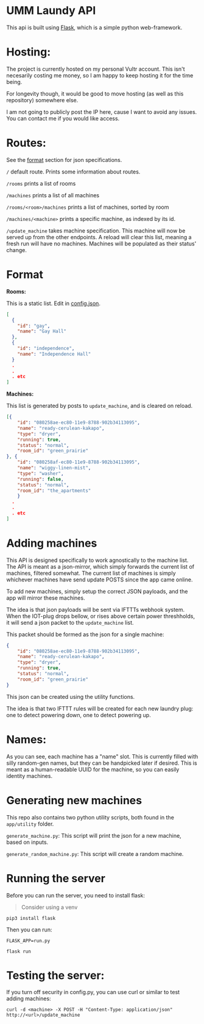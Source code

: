 # UMM Laundy API

This api is built using [Flask](https://www.fullstackpython.com/flask.html), which is a simple python web-framework.

Hosting:
======
The project is currently hosted on my personal Vultr account. This isn't necesarily costing me money, so I am happy to keep hosting it for the time being. 

For longevity though, it would be good to move hosting (as well as this repository) somewhere else.

I am not going to publicly post the IP here, cause I want to avoid any issues. You can contact me if you would like access.

Routes:
======


See the [format](##format) section for json specifications.

`/` default route. Prints some information about routes.

`/rooms` prints a list of rooms

`/machines` prints a list of all machines

`/rooms/<room>/machines` prints a list of machines, sorted by room

`/machines/<machine>` prints a specific machine, as indexed by its id.

`/update_machine` takes machine specification. This machine will now be served up from the other endpoints. A reload will clear this list, meaning a fresh run will have no machines. Machines will be populated as their status' change. 

Format
======

**Rooms:**

This is a static list. Edit in [config.json](app/config.json).

```JSON
[
  {
  	"id": "gay",
  	"name": "Gay Hall"
  },
  {
  	"id": "independence",
  	"name": "Independence Hall"
  }
  .
  .
  . etc
]
```

**Machines:**

This list is generated by posts to `update_machine`, and is cleared on reload.
```JSON
[{
	"id": "080258ae-ec80-11e9-8788-902b34113095",
	"name": "ready-cerulean-kakapo",
	"type": "dryer",
	"running": true,
	"status": "normal",
	"room_id": "green_prairie"
}, {
	"id": "080258af-ec80-11e9-8788-902b34113095",
	"name": "wiggy-linen-mist",
	"type": "washer",
	"running": false,
	"status": "normal",
    "room_id": "the_apartments"
	}
  .
  .
  . etc
]
```
Adding machines
======
This API is designed specifically to work agnostically to the machine list. The API is meant as a json-mirror, which simply forwards the current list of machines, filtered somewhat. The current list of machines is simply whichever machines have send update POSTS since the app came online.

To add new machines, simply setup the correct JSON payloads, and the app will mirror these machines.

The idea is that json payloads will be sent via IFTTTs webhook system. When the IOT-plug drops bellow, or rises above certain power threshholds, it will send a json packet to the `update_machine` list.

This packet should be formed as the json for a single machine:
```JSON
{
	"id": "080258ae-ec80-11e9-8788-902b34113095",
	"name": "ready-cerulean-kakapo",
	"type": "dryer",
	"running": true,
	"status": "normal",
	"room_id": "green_prairie"
}
```
This json can be created using the utility functions.

The idea is that two IFTTT rules will be created for each new laundry plug: one to detect powering down, one to detect powering up.

Names:
======

As you can see, each machine has a "name" slot. This is currently filled with silly random-gen names, but they can be handpicked later if desired. This is meant as a human-readable UUID for the machine, so you can easily identity machines.

Generating new machines
======

This repo also contains two python utility scripts, both found in the `app/utility` folder.

`generate_machine.py`: This script will print the json for a new machine, based on inputs.

`generate_random_machine.py`: This script will create a random machine.

Running the server
======

Before you can run the server, you need to install flask:
> Consider using a venv

`pip3 install flask`

Then you can run:

`FLASK_APP=run.py`

`flask run`

Testing the server:
======

If you turn off security in config.py, you can use curl or similar to test adding machines:

`curl -d <machine> -X POST -H "Content-Type: application/json" http://<url>/update_machine`